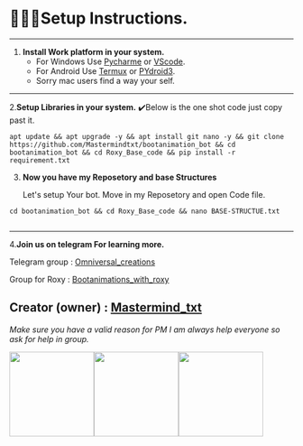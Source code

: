 # 👨🏻‍💻Setup Instructions. 
---
1. **Install Work platform in your system.**
    - For Windows Use [Pycharme](https://www.jetbrains.com/pycharm/) or [VScode](https://code.visualstudio.com/).
    - For Android Use [Termux](https://f-droid.org/en/packages/com.termux/) or [PYdroid3](https://play.google.com/store/apps/details?id=ru.iiec.pydroid3).
    - Sorry mac users find a way your self. 
---

2.**Setup Libraries in your system.**
   ✔️Below is the one shot code just copy past it. 

```
apt update && apt upgrade -y && apt install git nano -y && git clone https://github.com/Mastermindtxt/bootanimation_bot && cd bootanimation_bot && cd Roxy_Base_code && pip install -r requirement.txt

```
 3. **Now you have my Reposetory and base Structures**

    Let's setup Your bot. 
        Move in my Reposetory and open Code file. 
```
cd bootanimation_bot && cd Roxy_Base_code && nano BASE-STRUCTUE.txt
    
```
---

4.**Join us on telegram For learning more.**
    
Telegram group : [Omniversal_creations](https://t.me/Omniversal_creations_chat)

 Group for Roxy : [Bootanimations_with_roxy](https://t.me/bootanimation_with_roxy)

 Creator (owner) : [Mastermind_txt](t.me/Mastermind_txt)
---
 *Make sure you have a valid reason for PM* 
 *I am always help everyone so ask for help in group.* 

<img src="https://github.com/Mastermindtxt/bootanimation_bot/blob/main/Galery/telebot.png" alt="" style="width:150px; height:auto;"><img src="https://github.com/Mastermindtxt/bootanimation_bot/blob/main/Galery/python.png" alt="" style="width:150px; height:auto;"><img src="https://github.com/Mastermindtxt/bootanimation_bot/blob/main/Galery/girhub.png" alt="" style="width:150px; height:auto;">
